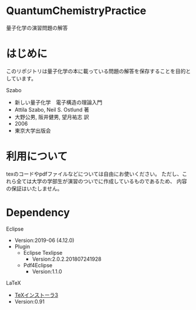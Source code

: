 # QuantumChemistryPractice
量子化学の演習問題の解答

# はじめに
このリポジトリは量子化学の本に載っている問題の解答を保存することを目的としています。

Szabo
- 新しい量子化学　電子構造の理論入門
- Attila Szabo, Neil S. Ostlund 著
- 大野公男, 阪井健男, 望月祐志 訳
- 2006
- 東京大学出版会

# 利用について
texのコードやpdfファイルなどについては自由にお使いください。
ただし、これら全ては大学の学部生が演習のついでに作成しているものであるため、
内容の保証はいたしません。

# Dependency
Eclipse
- Version:2019-06 (4.12.0)
- Plugin
    - Eclipse Texlipse
        - Version:2.0.2.201807241928
    - Pdf4Eclipse
        - Version:1.1.0

LaTeX
- [TeXインストーラ3](https://www.ms.u-tokyo.ac.jp/~abenori/soft/abtexinst.html)
- Version:0.91

